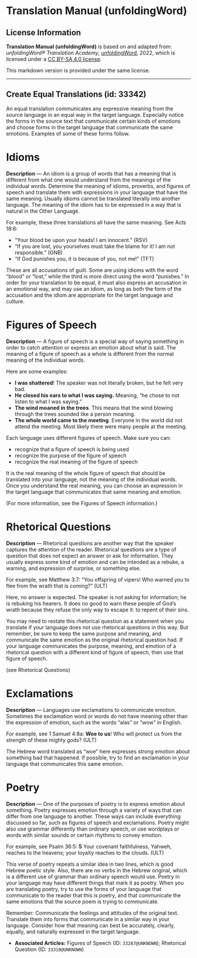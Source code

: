 # Translation Manual (unfoldingWord)

## License Information

**Translation Manual (unfoldingWord)** is based on and adapted from: _unfoldingWord® Translation Academy_, [unfoldingWord](https://unfoldingword.org/utw), 2022, which is licensed under a [CC BY-SA 4.0 license](https://creativecommons.org/licenses/by-sa/4.0/legalcode.en).

This markdown version is provided under the same license.



--------------------------------

## Create Equal Translations (id: 33342)

An equal translation communicates any expressive meaning from the source language in an equal way in the target language. Especially notice the forms in the source text that communicate certain kinds of emotions and choose forms in the target language that communicate the same emotions. Examples of some of these forms follow.

Idioms
======

**Description** — An idiom is a group of words that has a meaning that is different from what one would understand from the meanings of the individual words. Determine the meaning of idioms, proverbs, and figures of speech and translate them with expressions in your language that have the same meaning. Usually idioms cannot be translated literally into another language. The meaning of the idiom has to be expressed in a way that is natural in the Other Language.

For example, these three translations all have the same meaning. See Acts 18:6:

* “Your blood be upon your heads! I am innocent.” (RSV)
* “If you are lost, you yourselves must take the blame for it! I am not responsible.” (GNB)
* “If God punishes you, it is because of you, not me!” (TFT)

These are all accusations of guilt. Some are using idioms with the word “blood” or “lost,” while the third is more direct using the word “punishes.” In order for your translation to be equal, it must also express an accusation in an emotional way, and may use an idiom, as long as both the form of the accusation and the idiom are appropriate for the target language and culture.

Figures of Speech
=================

**Description** — A figure of speech is a special way of saying something in order to catch attention or express an emotion about what is said. The meaning of a figure of speech as a whole is different from the normal meaning of the individual words.

Here are some examples:

* **I was shattered**! The speaker was not literally broken, but he felt very bad.
* **He closed his ears to what I was saying.** Meaning, “he chose to not listen to what I was saying.”
* **The wind moaned in the trees**. This means that the wind blowing through the trees sounded like a person moaning.
* **The whole world came to the meeting**. Everyone in the world did not attend the meeting. Most likely there were many people at the meeting.

Each language uses different figures of speech. Make sure you can:

* recognize that a figure of speech is being used
* recognize the purpose of the figure of speech
* recognize the real meaning of the figure of speech

It is the real meaning of the whole figure of speech that should be translated into your language, not the meaning of the individual words. Once you understand the real meaning, you can choose an expression in the target language that communicates that same meaning and emotion.

(For more information, see the Figures of Speech information.)

Rhetorical Questions
====================

**Description** — Rhetorical questions are another way that the speaker captures the attention of the reader. Rhetorical questions are a type of question that does not expect an answer or ask for information. They usually express some kind of emotion and can be intended as a rebuke, a warning, and expression of surprise, or something else.

For example, see Matthew 3:7: “You offspring of vipers! Who warned you to flee from the wrath that is coming?” (ULT)

Here, no answer is expected. The speaker is not asking for information; he is rebuking his hearers. It does no good to warn these people of God’s wrath because they refuse the only way to escape it: to repent of their sins.

You may need to restate this rhetorical question as a statement when you translate if your language does not use rhetorical questions in this way. But remember, be sure to keep the same purpose and meaning, and communicate the same emotion as the original rhetorical question had. If your language communicates the purpose, meaning, and emotion of a rhetorical question with a different kind of figure of speech, then use that figure of speech.

(see Rhetorical Questions)

Exclamations
============

**Description** — Languages use exclamations to communicate emotion. Sometimes the exclamation word or words do not have meaning other than the expression of emotion, such as the words “alas” or “wow” in English.

For example, see 1 Samuel 4:8a: **Woe to us**! Who will protect us from the strength of these mighty gods? (ULT)

The Hebrew word translated as “woe” here expresses strong emotion about something bad that happened. If possible, try to find an exclamation in your language that communicates this same emotion.

Poetry
======

**Description** — One of the purposes of poetry is to express emotion about something. Poetry expresses emotion through a variety of ways that can differ from one language to another. These ways can include everything discussed so far, such as figures of speech and exclamations. Poetry might also use grammar differently than ordinary speech, or use wordplays or words with similar sounds or certain rhythms to convey emotion.

For example, see Psalm 36:5: **5** Your covenant faithfulness, Yahweh, reaches to the heavens; your loyalty reaches to the clouds. (ULT)

This verse of poetry repeats a similar idea in two lines, which is good Hebrew poetic style. Also, there are no verbs in the Hebrew original, which is a different use of grammar than ordinary speech would use. Poetry in your language may have different things that mark it as poetry. When you are translating poetry, try to use the forms of your language that communicate to the reader that this is poetry, and that communicate the same emotions that the source poem is trying to communicate.

Remember: Communicate the feelings and attitudes of the original text. Translate them into forms that communicate in a similar way in your language. Consider how that meaning can best be accurately, clearly, equally, and naturally expressed in the target language.

* **Associated Articles:** Figures of Speech (ID: `33287@UNKNOWN`); Rhetorical Question (ID: `33310@UNKNOWN`)

